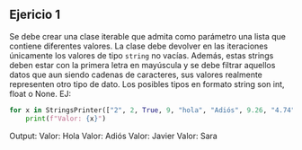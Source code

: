 ## Ejericio 1

Se debe crear una clase iterable que admita como parámetro una lista que contiene diferentes valores. La clase debe devolver en las iteraciones únicamente los valores de tipo `string` no vacías. Además, estas strings deben estar con la primera letra en mayúscula y se debe filtrar aquellos datos que aun siendo cadenas de caracteres, sus valores realmente representen otro tipo de dato. Los posibles tipos en formato string son int, float o None. EJ:

```python
for x in StringsPrinter(["2", 2, True, 9, "hola", "Adiós", 9.26, "4.74", "javier", "Sara", None]):
    print(f"Valor: {x}")
```

Output:
    Valor: Hola
    Valor: Adiós
    Valor: Javier
    Valor: Sara